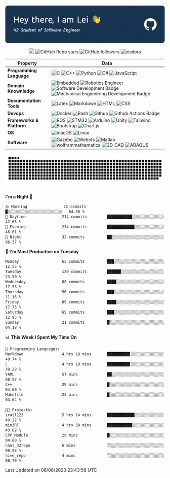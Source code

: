 ![header_image](./assets/github-header-image.png)
<!-- https://huemint.com/bootstrap-plus/#palette=cde6f5-ffffff-1f1410-004961-0075ac-469cc9-3e3a2b-361a4b-e4166a -->
<!-- badges -->
<p align="center">
    <a href="https://github.com/BEPb/BEPb"><img src="https://img.shields.io/badge/status-updating-00984e.svg"></a>
	<img alt="GitHub Repo stars" src="https://img.shields.io/github/stars/srall123/srall123?logo=github&color=e4166a">
	<img alt="GitHub followers" src="https://img.shields.io/github/followers/srall123?logo=github&color=361a4b">
    <img src="https://visitor-badge.laobi.icu/badge?page_id=srall123" alt="visitors"/>
</p>


<!--   my-skilset -->

| Property | Data |
|-|-|
| **Programming Language**  | ![C](https://img.shields.io/badge/-C_language-1f1410?style=flat&logo=C) ![C++](https://img.shields.io/badge/-C++-1f1410?style=flat&logo=cplusplus) ![Python](https://img.shields.io/badge/-Python-1f1410?style=flat&logo=python) ![C\#](https://img.shields.io/badge/-C%23-1f1410?style=flat&logo=csharp) ![JavaScript](https://img.shields.io/badge/-JavaScript-1f1410?style=flat&logo=javascript)				|
| **Domain Knownledge**  | ![Embedded](https://img.shields.io/badge/-Embedded%20Software%20development-004961?style=flat) ![Robotics Engineer](https://img.shields.io/badge/-Robotics%20Engineering-004961?style=flat) ![Software Development Badge](https://img.shields.io/badge/-Software%20Development-004961?style=flat) ![Mechanical Engineering Development Badge](https://img.shields.io/badge/-Mechanical%20Engineering-004961?style=flat)			|
| **Documentation Tools**  | ![Latex](https://img.shields.io/badge/-Latex-0075ac?style=flat&logo=latex) ![Markdown](https://img.shields.io/badge/-Markdown-0075ac?style=flat&logo=Markdown) ![HTML](https://img.shields.io/badge/-HTML-0075ac?style=flat&logo=html5) ![CSS](https://img.shields.io/badge/-CSS-0075ac?style=flat&logo=css)			|
| **Devops**  | ![Docker](https://img.shields.io/badge/-Docker%20-469cc9?style=flat&logo=docker) ![Bash](https://img.shields.io/badge/-Bash%20-469cc9?style=flat&logo=gnubash) ![Github](https://img.shields.io/badge/-Github%20-469cc9?style=flat&logo=Github) ![Github Actions Badge](https://img.shields.io/badge/-Git%20-469cc9?style=flat&logo=Git)			|
| **Frameworks & Platform**   | ![ROS](http://img.shields.io/badge/-ROS/ROS2-cde6f5?style=social&logo=ros) ![STM32](http://img.shields.io/badge/-STM32-cde6f5?style=social&logo=stmicroelectronics#03234B) ![Arduino](http://img.shields.io/badge/-Arduino-cde6f5?style=social&logo=arduino) ![Unity](http://img.shields.io/badge/-Unity-cde6f5?style=social&logo=unity) ![Tailwind](http://img.shields.io/badge/-Tailwind-cde6f5?style=social&logo=tailwindcss) ![Bootstrap](http://img.shields.io/badge/-Bootstrap-cde6f5?style=social&logo=bootstrap) ![Chart.js](http://img.shields.io/badge/-Chart.js-cde6f5?style=social&logo=chartdotjs) |
| **OS**  | ![macOS](https://img.shields.io/badge/-MacOS%20-eee?style=flat-square&logo=apple&logoColor=black) ![Linux](https://img.shields.io/badge/-Linux%20-eee?style=flat-square&logo=linux&logoColor=1f1410)			|
| **Software**  | ![Gazebo](http://img.shields.io/badge/Gazebo-eee?style=flat-square) ![Webots](http://img.shields.io/badge/-Webots-eee?style=flat-square) ![Matlab](http://img.shields.io/badge/-MATLAB-eee?style=flat-square) ![wolframmathematica](http://img.shields.io/badge/-Wolfram_Mathematica-eee?style=flat-square) ![3D_CAD](http://img.shields.io/badge/-CATIA_SolidWorks_Pro/E-eee?style=flat-square) ![ABAQUS](http://img.shields.io/badge/-ABAQUS-eee?style=flat-square)			|

<!-- Snake Code Contribution Map -->
<!-- <picture>
  <source media="(prefers-color-scheme: dark)" srcset="https://cdn.jsdelivr.net/gh/srall123/srall123/profile-snake-contrib/github-contribution-grid-snake-dark.svg" />
  <source media="(prefers-color-scheme: light)" srcset="https://cdn.jsdelivr.net/gh/srall123/srall123/profile-snake-contrib/github-contribution-grid-snake.svg" />
  <img alt="github-snake" src="https://cdn.jsdelivr.net/gh/srall123/srall123/profile-snake-contrib/github-contribution-grid-snake-dark.svg" />
</picture> -->
<picture>
  <source media="(prefers-color-scheme: dark)" srcset="github-snake-dark.svg" />
  <source media="(prefers-color-scheme: light)" srcset="github-snake.svg" />
  <img alt="github-snake" src="github-snake.svg" />
</picture>

<!-- ![Dusai's GitHub stats](https://github-readme-stats.vercel.app/api?username=srall123&show_icons=true&theme=radical) -->

<!--START_SECTION:waka-->
**I'm a Night 🦉**

```text
🌞 Morning                22 commits          █░░░░░░░░░░░░░░░░░░░░░░░░   04.38 %
🌆 Daytime                214 commits         ███████████░░░░░░░░░░░░░░   42.63 %
🌃 Evening                234 commits         ████████████░░░░░░░░░░░░░   46.61 %
🌙 Night                  32 commits          ██░░░░░░░░░░░░░░░░░░░░░░░   06.37 %
```
📅 **I'm Most Productive on Tuesday**

```text
Monday                   63 commits          ███░░░░░░░░░░░░░░░░░░░░░░   12.55 %
Tuesday                  120 commits         ██████░░░░░░░░░░░░░░░░░░░   23.90 %
Wednesday                88 commits          ████░░░░░░░░░░░░░░░░░░░░░   17.53 %
Thursday                 56 commits          ███░░░░░░░░░░░░░░░░░░░░░░   11.16 %
Friday                   89 commits          ████░░░░░░░░░░░░░░░░░░░░░   17.73 %
Saturday                 65 commits          ███░░░░░░░░░░░░░░░░░░░░░░   12.95 %
Sunday                   21 commits          █░░░░░░░░░░░░░░░░░░░░░░░░   04.18 %
```


📊 **This Week I Spent My Time On**

```text
💬 Programming Languages:
Markdown                 4 hrs 19 mins       ██████████░░░░░░░░░░░░░░░   40.74 %
C                        4 hrs 10 mins       ██████████░░░░░░░░░░░░░░░   39.28 %
YAML                     57 mins             ██░░░░░░░░░░░░░░░░░░░░░░░   08.97 %
C++                      29 mins             █░░░░░░░░░░░░░░░░░░░░░░░░   04.60 %
Makefile                 23 mins             █░░░░░░░░░░░░░░░░░░░░░░░░   03.64 %

🐱‍💻 Projects:
srall123                 5 hrs 14 mins       ████████████░░░░░░░░░░░░░   49.22 %
miniRT                   4 hrs 39 mins       ███████████░░░░░░░░░░░░░░   43.82 %
CPP_Module               29 mins             █░░░░░░░░░░░░░░░░░░░░░░░░   04.60 %
hans_42repo              6 mins              ░░░░░░░░░░░░░░░░░░░░░░░░░   00.98 %
hive_repo                4 mins              ░░░░░░░░░░░░░░░░░░░░░░░░░   00.70 %
```


 Last Updated on 08/08/2023 23:43:58 UTC
<!--END_SECTION:waka-->
